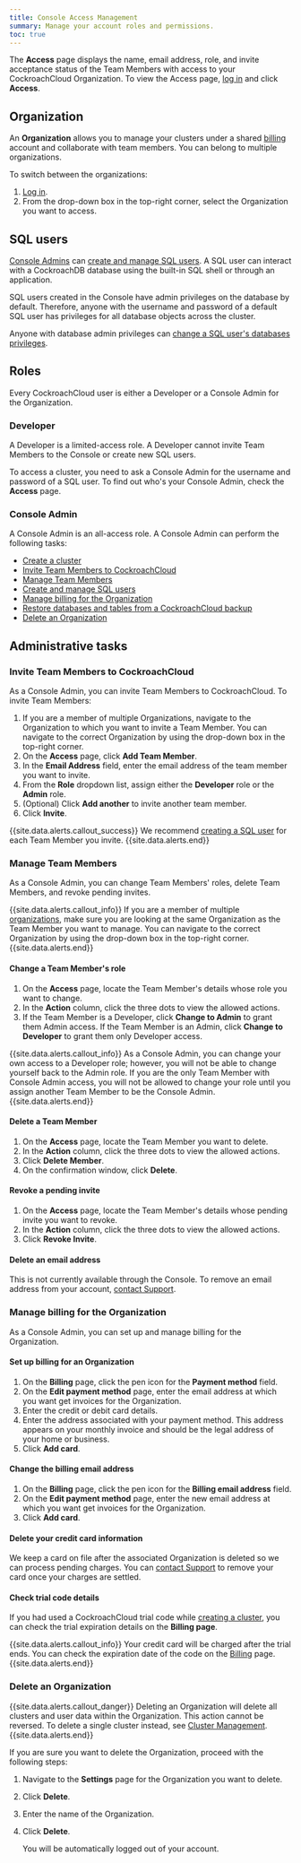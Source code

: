 ```yaml
---
title: Console Access Management
summary: Manage your account roles and permissions.
toc: true
---
```


The **Access** page displays the name, email address, role, and invite acceptance status of the Team Members with access to your CockroachCloud Organization. To view the Access page, [log in](https://cockroachlabs.cloud/) and click **Access**.

## Organization

An **Organization** allows you to manage your clusters under a shared [billing](#manage-billing-for-the-organization) account and collaborate with team members. You can belong to multiple organizations.

To switch between the organizations:

1. [Log in](https://cockroachlabs.cloud/).
2. From the drop-down box in the top-right corner, select the Organization you want to access.

## SQL users

[Console Admins](#console-admin) can [create and manage SQL users](user-authorization.html#create-a-sql-user). A SQL user can interact with a CockroachDB database using the built-in SQL shell or through an application.

SQL users created in the Console have admin privileges on the database by default. Therefore, anyone with the username and password of a default SQL user has privileges for all database objects across the cluster.

Anyone with database admin privileges can [change a SQL user's databases privileges](../{{site.versions["stable"]}}/authorization.html#assign-privileges).

## Roles

Every CockroachCloud user is either a Developer or a Console Admin for the Organization.

### Developer

A Developer is a limited-access role. A Developer cannot invite Team Members to the Console or create new SQL users.

To access a cluster, you need to ask a Console Admin for the username and password of a SQL user. To find out who's your Console Admin, check the **Access** page.

### Console Admin

A Console Admin is an all-access role. A Console Admin can perform the following tasks:

- [Create a cluster](create-your-cluster.html)
- [Invite Team Members to CockroachCloud](#invite-team-members-to-cockroachcloud)
- [Manage Team Members](#manage-team-members)
- [Create and manage SQL users](user-authorization.html#create-a-sql-user)
- [Manage billing for the Organization](#manage-billing-for-the-organization)
- [Restore databases and tables from a CockroachCloud backup](backups-page.html#ways-to-restore-data)
- [Delete an Organization](#delete-an-organization)

## Administrative tasks

### Invite Team Members to CockroachCloud

As a Console Admin, you can invite Team Members to CockroachCloud. To invite Team Members:

1. If you are a member of multiple Organizations, navigate to the Organization to which you want to invite a Team Member. You can navigate to the correct Organization by using the drop-down box in the top-right corner.
2. On the **Access** page, click **Add Team Member**.
3. In the **Email Address** field, enter the email address of the team member you want to invite.
4. From the **Role** dropdown list, assign either the **Developer** role or the **Admin** role.
5. (Optional) Click **Add another** to invite another team member.
6. Click **Invite**.

{{site.data.alerts.callout_success}}
We recommend [creating a SQL user](user-authorization.html) for each Team Member you invite.
{{site.data.alerts.end}}

### Manage Team Members

As a Console Admin, you can change Team Members' roles, delete Team Members, and revoke pending invites.

{{site.data.alerts.callout_info}}
If you are a member of multiple [organizations](console-access-management.html#organization), make sure you are looking at the same Organization as the Team Member you want to manage. You can navigate to the correct Organization by using the drop-down box in the top-right corner.
{{site.data.alerts.end}}

#### Change a Team Member's role

1. On the **Access** page, locate the Team Member's details whose role you want to change.
2. In the **Action** column, click the three dots to view the allowed actions.
3. If the Team Member is a Developer, click **Change to Admin** to grant them Admin access. If the Team Member is an Admin, click **Change to Developer** to grant them only Developer access.

{{site.data.alerts.callout_info}}
As a Console Admin, you can change your own access to a Developer role; however, you will not be able to change yourself back to the Admin role. If you are the only Team Member with Console Admin access, you will not be allowed to change your role until you assign another Team Member to be the Console Admin.
{{site.data.alerts.end}}

#### Delete a Team Member

1. On the **Access** page, locate the Team Member you want to delete.
2. In the **Action** column, click the three dots to view the allowed actions.
3. Click **Delete Member**.
4. On the confirmation window, click **Delete**.

#### Revoke a pending invite

1. On the **Access** page, locate the Team Member's details whose pending invite you want to revoke.
2. In the **Action** column, click the three dots to view the allowed actions.
3. Click **Revoke Invite**.

#### Delete an email address

This is not currently available through the Console. To remove an email address from your account, [contact Support](https://support.cockroachlabs.com).

### Manage billing for the Organization

As a Console Admin, you can set up and manage billing for the Organization.

#### Set up billing for an Organization

1. On the **Billing** page, click the pen icon for the **Payment method** field.
2. On the **Edit payment method** page, enter the email address at which you want get invoices for the Organization.
3. Enter the credit or debit card details.
4. Enter the address associated with your payment method. This address appears on your monthly invoice and should be the legal address of your home or business.
4. Click **Add card**.

#### Change the billing email address

1. On the **Billing** page, click the pen icon for the **Billing email address** field.
2. On the **Edit payment method** page, enter the new email address at which you want get invoices for the Organization.
3. Click **Add card**.

#### Delete your credit card information

We keep a card on file after the associated Organization is deleted so we can process pending charges. You can [contact Support](https://support.cockroachlabs.com) to remove your card once your charges are settled.

#### Check trial code details

If you had used a CockroachCloud trial code while [creating a cluster](create-your-cluster.html#step-8-enter-billing-details), you can check the trial expiration details on the **Billing page**.

{{site.data.alerts.callout_info}}
Your credit card will be charged after the trial ends. You can check the expiration date of the code on the [Billing](console-access-management.html#manage-billing-for-the-organization) page.
{{site.data.alerts.end}}

### Delete an Organization

{{site.data.alerts.callout_danger}}
Deleting an Organization will delete all clusters and user data within the Organization. This action cannot be reversed. To delete a single cluster instead, see [Cluster Management](cluster-management.html#delete-cluster).
{{site.data.alerts.end}}

If you are sure you want to delete the Organization, proceed with the following steps:

1. Navigate to the **Settings** page for the Organization you want to delete.
1. Click **Delete**.
1. Enter the name of the Organization.
1. Click **Delete**.

    You will be automatically logged out of your account.
